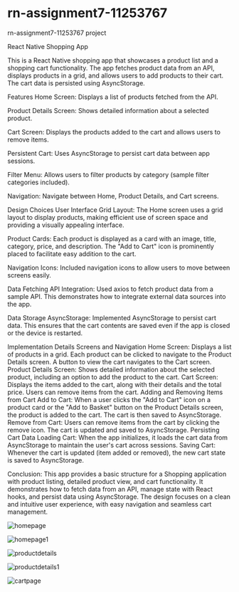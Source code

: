 # rn-assignment7-11253767
rn-assignment7-11253767 project

React Native Shopping App

This is a React Native shopping app that showcases a product list and a shopping cart functionality. The app fetches product data from an API, displays products in a grid, and allows users to add products to their cart. The cart data is persisted using AsyncStorage.

Features
Home Screen: Displays a list of products fetched from the API.

Product Details Screen: Shows detailed information about a selected product.

Cart Screen: Displays the products added to the cart and allows users to remove items.

Persistent Cart: Uses AsyncStorage to persist cart data between app sessions.

Filter Menu: Allows users to filter products by category (sample filter categories included).

Navigation: Navigate between Home, Product Details, and Cart screens.

Design Choices
User Interface
Grid Layout: The Home screen uses a grid layout to display products, making efficient use of screen space and providing a visually appealing interface.

Product Cards: Each product is displayed as a card with an image, title, category, price, and description. The "Add to Cart" icon is prominently placed to facilitate easy addition to the cart.

Navigation Icons: Included navigation icons to allow users to move between screens easily.

Data Fetching
API Integration: Used axios to fetch product data from a sample API. This demonstrates how to integrate external data sources into the app.

Data Storage
AsyncStorage: Implemented AsyncStorage to persist cart data. This ensures that the cart contents are saved even if the app is closed or the device is restarted.

Implementation Details
Screens and Navigation
Home Screen: Displays a list of products in a grid. Each product can be clicked to navigate to the Product Details screen. A button to view the cart navigates to the Cart screen.
Product Details Screen: Shows detailed information about the selected product, including an option to add the product to the cart.
Cart Screen: Displays the items added to the cart, along with their details and the total price. Users can remove items from the cart.
Adding and Removing Items from Cart
Add to Cart: When a user clicks the "Add to Cart" icon on a product card or the "Add to Basket" button on the Product Details screen, the product is added to the cart. The cart is then saved to AsyncStorage.
Remove from Cart: Users can remove items from the cart by clicking the remove icon. The cart is updated and saved to AsyncStorage.
Persisting Cart Data
Loading Cart: When the app initializes, it loads the cart data from AsyncStorage to maintain the user's cart across sessions.
Saving Cart: Whenever the cart is updated (item added or removed), the new cart state is saved to AsyncStorage.


Conclusion:
This app provides a basic structure for a Shopping application with product listing, detailed product view, and cart functionality. It demonstrates how to fetch data from an API, manage state with React hooks, and persist data using AsyncStorage. The design focuses on a clean and intuitive user experience, with easy navigation and seamless cart management.

![homepage](https://github.com/js-for-react-native-11253767/rn-assignment7-11253767/assets/170243660/55b4dbca-a342-4b3c-bf41-d5d39cea6f5c)

![homepage1](https://github.com/js-for-react-native-11253767/rn-assignment7-11253767/assets/170243660/afe932da-dddf-44fa-a03d-2cd73c3fe29d)

![productdetails](https://github.com/js-for-react-native-11253767/rn-assignment7-11253767/assets/170243660/2021e618-0269-4641-921d-12c2e698c587)

![productdetails1](https://github.com/js-for-react-native-11253767/rn-assignment7-11253767/assets/170243660/e7266095-9f22-4c6f-93c9-c11eac8880f7)

![cartpage](https://github.com/js-for-react-native-11253767/rn-assignment7-11253767/assets/170243660/3cac3499-6f5c-427e-9b06-2878b4b64a2e)


